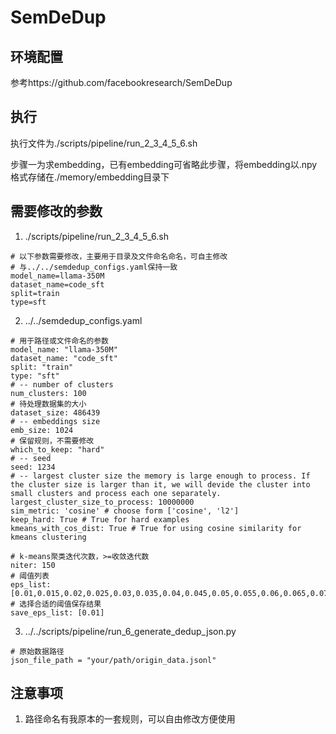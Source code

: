 # SemDeDup

## 环境配置
参考https://github.com/facebookresearch/SemDeDup

## 执行
执行文件为./scripts/pipeline/run_2_3_4_5_6.sh

步骤一为求embedding，已有embedding可省略此步骤，将embedding以.npy格式存储在./memory/embedding目录下

## 需要修改的参数
1. ./scripts/pipeline/run_2_3_4_5_6.sh
```
# 以下参数需要修改，主要用于目录及文件命名命名，可自主修改
# 与../../semdedup_configs.yaml保持一致
model_name=llama-350M
dataset_name=code_sft
split=train
type=sft
```

2. ../../semdedup_configs.yaml
```
# 用于路径或文件命名的参数
model_name: "llama-350M"
dataset_name: "code_sft"
split: "train"
type: "sft"
# -- number of clusters
num_clusters: 100
# 待处理数据集的大小
dataset_size: 486439
# -- embeddings size
emb_size: 1024
# 保留规则，不需要修改
which_to_keep: "hard"
# -- seed
seed: 1234
# -- largest cluster size the memory is large enough to process. If the cluster size is larger than it, we will devide the cluster into small clusters and process each one separately.
largest_cluster_size_to_process: 10000000
sim_metric: 'cosine' # choose form ['cosine', 'l2']
keep_hard: True # True for hard examples
kmeans_with_cos_dist: True # True for using cosine similarity for kmeans clustering

# k-means聚类迭代次数，>=收敛迭代数
niter: 150
# 阈值列表
eps_list: [0.01,0.015,0.02,0.025,0.03,0.035,0.04,0.045,0.05,0.055,0.06,0.065,0.07]
# 选择合适的阈值保存结果
save_eps_list: [0.01]
```


3. ../../scripts/pipeline/run_6_generate_dedup_json.py
```
# 原始数据路径
json_file_path = "your/path/origin_data.jsonl"
```

## 注意事项
1. 路径命名有我原本的一套规则，可以自由修改方便使用